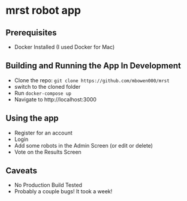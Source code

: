 # mrst robot app

## Prerequisites

- Docker Installed (I used Docker for Mac)

## Building and Running the App In Development

- Clone the repo: `git clone https://github.com/mbowen000/mrst`
- switch to the cloned folder
- Run `docker-compose up`
- Navigate to http://localhost:3000

## Using the app

- Register for an account
- Login
- Add some robots in the Admin Screen (or edit or delete)
- Vote on the Results Screen

## Caveats

- No Production Build Tested
- Probably a couple bugs! It took a week!
